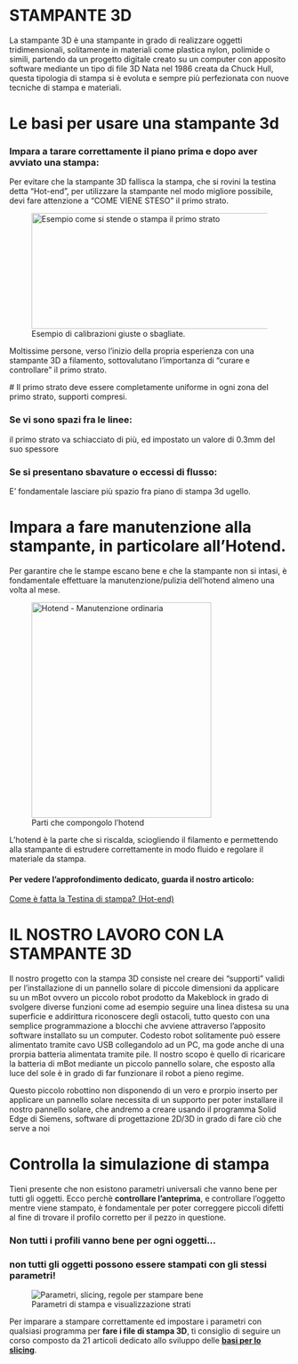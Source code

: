 # STAMPANTE 3D

La stampante 3D è una stampante in grado di realizzare oggetti tridimensionali,
solitamente in materiali come plastica nylon, polimide o simili, partendo da un progetto digitale
creato su un computer con apposito software mediante un tipo di file 3D
Nata nel 1986 creata da Chuck Hull, questa tipologia di stampa si è evoluta e
sempre più perfezionata con nuove tecniche di stampa e materiali.



# Le basi per usare una stampante 3d

<h3>Impara a tarare correttamente il piano prima e dopo aver avviato una stampa:</h3>
<p>Per evitare che la stampante 3D fallisca la stampa, che si rovini la testina detta “Hot-end”, per utilizzare la stampante nel modo migliore possibile, devi fare attenzione a “COME VIENE STESO” il primo strato.</p>
<figure class="wp-block-image size-large"><img loading="lazy" width="788" height="208" src="https://www.stampa3dperscuole.it/wp-content/uploads/2020/05/cura-3d-solid-slicer-software-course-learn-to-slice-3d-printing-digital-book-print-settings-learning-improving-filament-layers-2.png" alt="Esempio come si stende o stampa il primo strato" class="wp-image-3077" srcset="https://www.stampa3dperscuole.it/wp-content/uploads/2020/05/cura-3d-solid-slicer-software-course-learn-to-slice-3d-printing-digital-book-print-settings-learning-improving-filament-layers-2.png 788w, https://www.stampa3dperscuole.it/wp-content/uploads/2020/05/cura-3d-solid-slicer-software-course-learn-to-slice-3d-printing-digital-book-print-settings-learning-improving-filament-layers-2-300x79.png 300w, https://www.stampa3dperscuole.it/wp-content/uploads/2020/05/cura-3d-solid-slicer-software-course-learn-to-slice-3d-printing-digital-book-print-settings-learning-improving-filament-layers-2-768x203.png 768w" sizes="(max-width: 788px) 100vw, 788px"><figcaption>Esempio di calibrazioni giuste o sbagliate.</figcaption></figure>
<p>Moltissime persone, verso l’inizio della propria esperienza con una stampante 3D a filamento, sottovalutano l’importanza di “curare e controllare” il primo strato.</p>
# Il primo strato deve essere completamente uniforme in ogni zona del primo strato, supporti compresi.</h4>
<h3>Se vi sono spazi fra le linee:</h3>
<p>il primo strato va schiacciato di più, ed impostato un valore di 0.3mm del suo spessore</p>
<h3>Se si presentano sbavature o eccessi di flusso:</h3>
<p>E’ fondamentale lasciare più spazio fra piano di stampa 3d ugello.</p>

# Impara a fare manutenzione alla stampante, in particolare all’Hotend.
<p>Per garantire che le stampe escano bene e che la stampante non si intasi, è fondamentale effettuare la manutenzione/pulizia dell’hotend almeno una volta al mese.</p>
<figure class="wp-block-image size-large is-resized"><img loading="lazy" src="https://www.stampa3dperscuole.it/wp-content/uploads/2019/08/hotend-testina-temperatura-gestione-comportamento-grafico-estrusore-meccanica-composizione-ugello-3.png" alt="Hotend - Manutenzione ordinaria" class="wp-image-610" width="323" height="387" srcset="https://www.stampa3dperscuole.it/wp-content/uploads/2019/08/hotend-testina-temperatura-gestione-comportamento-grafico-estrusore-meccanica-composizione-ugello-3.png 363w, https://www.stampa3dperscuole.it/wp-content/uploads/2019/08/hotend-testina-temperatura-gestione-comportamento-grafico-estrusore-meccanica-composizione-ugello-3-250x300.png 250w" sizes="(max-width: 323px) 100vw, 323px"><figcaption>Parti che compongolo l’hotend</figcaption></figure>
<p>L’hotend è la parte che si riscalda, sciogliendo il filamento e permettendo alla stampante di estrudere correttamente in modo fluido e regolare il materiale da stampa.</p>
<h4>Per vedere l’approfondimento dedicato, guarda il nostro articolo:</h4>
<p><a href="https://www.stampa3dperscuole.it/2020/01/29/hot-end-testina-di-stampa-3d-come-fatta/">Come è fatta la Testina di stampa? (Hot-end)</a></p>

# IL NOSTRO LAVORO CON LA STAMPANTE 3D

Il nostro progetto con la stampa 3D consiste nel creare dei “supporti” validi per
l’installazione di un pannello solare di piccole dimensioni da applicare su un mBot
ovvero un piccolo robot prodotto da Makeblock in grado di svolgere diverse
funzioni come ad esempio seguire una linea distesa su una superficie e addirittura
riconoscere degli ostacoli, tutto questo con una semplice programmazione a
blocchi che avviene attraverso l’apposito software installato su un computer.
Codesto robot solitamente può essere alimentato tramite cavo USB collegandolo
ad un PC, ma gode anche di una prorpia batteria alimentata tramite pile.
Il nostro scopo è quello di ricaricare la batteria di mBot mediante un piccolo
pannello solare, che esposto alla luce del sole è in grado di far funzionare il robot
a pieno regime.

Questo piccolo robottino non disponendo di un vero e prorpio inserto per applicare
un pannello solare necessita di un supporto per poter installare il nostro pannello
solare, che andremo a creare usando il programma Solid Edge di Siemens,
software di progettazione 2D/3D in grado di fare ciò che serve a noi


# Controlla la simulazione di stampa

<p>Tieni presente che non esistono parametri universali che vanno bene per tutti gli oggetti. Ecco perchè <strong>controllare l’anteprima</strong>, e controllare l’oggetto mentre viene stampato, è fondamentale per poter correggere piccoli difetti al fine di trovare il profilo corretto per il pezzo in questione.</p>
<h3>Non tutti i profili vanno bene per ogni oggetti…</h3>
<h3>non tutti gli oggetti possono essere stampati con gli stessi parametri!</h3>
<figure class="wp-block-image size-large"><img src="https://www.stampa3dperscuole.it/wp-content/uploads/2020/05/pathio-slicing-lessons-learning-how-to-slice-3d-printing-program-guide-course-supports4.gif" alt="Parametri, slicing, regole per stampare bene" class="wp-image-3044"><figcaption>Parametri di stampa  e visualizzazione strati</figcaption></figure>
<p>Per imparare a stampare correttamente ed impostare i parametri con qualsiasi programma per <strong>fare i file di stampa 3D</strong>, ti consiglio di seguire un corso composto da 21 articoli dedicato allo sviluppo delle <strong><a href="https://www.stampa3dperscuole.it/category/cura-3d/">basi per lo slicing</a></strong>.</p>






